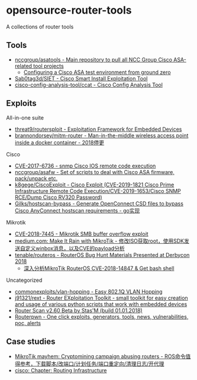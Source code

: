 # opensource-router-tools

A collections of router tools

## Tools

* [nccgroup/asatools - Main repository to pull all NCC Group Cisco ASA-related tool projects](https://github.com/nccgroup/asatools)
  * [Configuring a Cisco ASA test environment from ground zero](https://github.com/nccgroup/asatools/blob/master/tutorial.md)
* [Sab0tag3d/SIET - Cisco Smart Install Exploitation Tool](https://github.com/Sab0tag3d/SIET)
* [cisco-config-analysis-tool/ccat - Cisco Config Analysis Tool](https://github.com/cisco-config-analysis-tool/ccat)

## Exploits

All-in-one suite

* [threat9/routersploit - Exploitation Framework for Embedded Devices](https://github.com/threat9/routersploit)
* [brannondorsey/mitm-router - Man-in-the-middle wireless access point inside a docker container - 2018停更](https://github.com/brannondorsey/mitm-router)

Cisco

* [CVE-2017-6736 - snmp Cisco IOS remote code execution](https://github.com/artkond/cisco-snmp-rce)
* [nccgroup/asafw - Set of scripts to deal with Cisco ASA firmware, pack/unpack etc.](https://github.com/nccgroup/asafw)
* [k8gege/CiscoExploit - Cisco Exploit (CVE-2019-1821 Cisco Prime Infrastructure Remote Code Execution/CVE-2019-1653/Cisco SNMP RCE/Dump Cisco RV320 Password)](https://github.com/k8gege/CiscoExploit)
* [Gilks/hostscan-bypass - Generate OpenConnect CSD files to bypass Cisco AnyConnect hostscan requirements - go实现](https://github.com/Gilks/hostscan-bypass)

Mikrotik

* [CVE-2018-7445 - Mikrotik SMB buffer overflow exploit](https://github.com/BigNerd95/Chimay-Blue)
* [medium.com: Make It Rain with MikroTik - 修改ISO获取root，使用SDK发送自定义winbox消息，以及CVE的payload分析](https://medium.com/tenable-techblog/make-it-rain-with-mikrotik-c90705459bc6)
* [tenable/routeros - RouterOS Bug Hunt Materials Presented at Derbycon 2018](https://github.com/tenable/routeros)
  * [深入分析MikroTik RouterOS CVE-2018-14847 & Get bash shell](https://www.freebuf.com/vuls/187272.html)

Uncategorized

* [commonexploits/vlan-hopping - Easy 802.1Q VLAN Hopping](https://github.com/commonexploits/vlan-hopping)
* [j91321/rext - Router EXploitation Toolkit - small toolkit for easy creation and usage of various python scripts that work with embedded devices](https://github.com/j91321/rext)
* [Router Scan v2.60 Beta by Stas'M (build 01.01.2018)](http://stascorp.com/load/1-1-0-56)
* [Routerpwn - One click exploits, generators, tools, news, vulnerabilities, poc, alerts](http://routerpwn.com/)

## Case studies

* [MikroTik mayhem: Cryptomining campaign abusing routers - ROS命令值得参考，下载脚本/改端口/计划任务/端口重定向/清理日志/开代理](https://blog.avast.com/mikrotik-routers-targeted-by-cryptomining-campaign-avast)
* [cisco: Chapter: Routing Infrastructure](https://www.cisco.com/c/en/us/td/docs/solutions/Enterprise/Security/Baseline_Security/securebasebook/sec_chap3.html)

